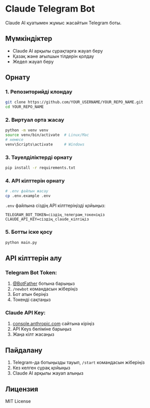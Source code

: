 # Claude Telegram Bot

Claude AI қуатымен жұмыс жасайтын Telegram боты.

## Мүмкіндіктер

- Claude AI арқылы сұрақтарға жауап беру
- Қазақ және ағылшын тілдерін қолдау
- Жедел жауап беру

## Орнату

### 1. Репозиторийді клондау
```bash
git clone https://github.com/YOUR_USERNAME/YOUR_REPO_NAME.git
cd YOUR_REPO_NAME
```

### 2. Виртуал орта жасау
```bash
python -m venv venv
source venv/bin/activate  # Linux/Mac
# немесе
venv\Scripts\activate     # Windows
```

### 3. Тәуелділіктерді орнату
```bash
pip install -r requirements.txt
```

### 4. API кілттерін орнату
```bash
# .env файлын жасау
cp .env.example .env
```

`.env` файлына сіздің API кілттеріңізді қойыңыз:
```
TELEGRAM_BOT_TOKEN=сіздің_телеграм_токеніңіз
CLAUDE_API_KEY=сіздің_claude_кілтіңіз
```

### 5. Ботты іске қосу
```bash
python main.py
```

## API кілттерін алу

### Telegram Bot Token:
1. [@BotFather](https://t.me/botfather) ботына барыңыз
2. `/newbot` командасын жіберіңіз
3. Бот атын беріңіз
4. Токенді сақтаңыз

### Claude API Key:
1. [console.anthropic.com](https://console.anthropic.com) сайтына кіріңіз
2. API Keys бөліміне барыңыз
3. Жаңа кілт жасаңыз

## Пайдалану

1. Telegram-да ботыңызды тауып, `/start` командасын жіберіңіз
2. Кез келген сұрақ қойыңыз
3. Claude AI арқылы жауап алыңыз

## Лицензия

MIT License